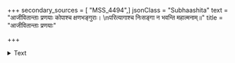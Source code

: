 +++
secondary_sources = [ "MSS_4494",]
jsonClass = "Subhaashita"
text = "आजीवितान्ताः प्रणयाः कोपाश्च क्षणभङ्गुराः।  \nपरित्यागाश्च निःसङ्गा न भवन्ति महात्मनाम्॥"
title = "आजीवितान्ताः प्रणयाः"

+++

<details><summary>Text</summary>

आजीवितान्ताः प्रणयाः कोपाश्च क्षणभङ्गुराः।  
परित्यागाश्च निःसङ्गा न भवन्ति महात्मनाम्॥
</details>
